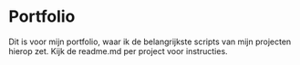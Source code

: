 # Portfolio
Dit is voor mijn portfolio, waar ik de belangrijkste scripts van mijn projecten hierop zet. Kijk de readme.md per project voor instructies.
